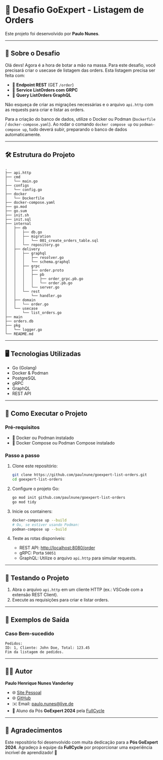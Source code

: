 
# 🚀 Desafio GoExpert - Listagem de Orders

Este projeto foi desenvolvido por **Paulo Nunes**.

---

## 📝 Sobre o Desafio

Olá devs! Agora é a hora de botar a mão na massa. Para este desafio, você precisará criar o usecase de listagem das orders. Esta listagem precisa ser feita com:

- 📡 **Endpoint REST** (GET `/order`)
- 🔗 **Service ListOrders com GRPC**
- 🧩 **Query ListOrders GraphQL**

Não esqueça de criar as migrações necessárias e o arquivo `api.http` com as requests para criar e listar as orders.

Para a criação do banco de dados, utilize o Docker ou Podman (`Dockerfile` / `docker-compose.yaml`). Ao rodar o comando `docker compose up` ou `podman-compose up`, tudo deverá subir, preparando o banco de dados automaticamente.

---

## 🛠️ Estrutura do Projeto

```plaintext
.
├── api.http
├── cmd
│   └── main.go
├── configs
│   └── config.go
├── docker
│   └── Dockerfile
├── docker-compose.yaml
├── go.mod
├── go.sum
├── init.sh
├── init.sql
├── internal
│   ├── db
│   │   ├── db.go
│   │   ├── migration
│   │   │   └── 001_create_orders_table.sql
│   │   └── repository.go
│   ├── delivery
│   │   ├── graphql
│   │   │   ├── resolver.go
│   │   │   └── schema.graphql
│   │   ├── grpc
│   │   │   ├── order.proto
│   │   │   ├── pb
│   │   │   │   ├── order_grpc.pb.go
│   │   │   │   └── order.pb.go
│   │   │   └── server.go
│   │   └── rest
│   │       └── handler.go
│   ├── domain
│   │   └── order.go
│   └── usecase
│       └── list_orders.go
├── main
├── orders.db
├── pkg
│   └── logger.go
└── README.md
```

---

## 🖥️ Tecnologias Utilizadas

- Go (Golang)
- Docker & Podman
- PostgreSQL
- gRPC
- GraphQL
- REST API

---

## 🚀 Como Executar o Projeto

### Pré-requisitos

- 🐋 Docker ou Podman instalado
- 🐳 Docker Compose ou Podman Compose instalado

### Passo a passo

1. Clone este repositório:
   ```bash
   git clone https://github.com/paulnune/goexpert-list-orders.git
   cd goexpert-list-orders
   ```

2. Configure o projeto Go:
   ```bash
   go mod init github.com/paulnune/goexpert-list-orders
   go mod tidy
   ```

3. Inicie os containers:
   ```bash
   docker-compose up --build
   # Ou, se estiver usando Podman:
   podman-compose up --build
   ```

4. Teste as rotas disponíveis:

   - REST API: [http://localhost:8080/order](http://localhost:8080/order)
   - gRPC: Porta `50051`
   - GraphQL: Utilize o arquivo `api.http` para simular requests.

---

## 🧪 Testando o Projeto

1. Abra o arquivo `api.http` em um cliente HTTP (ex.: VSCode com a extensão REST Client).
2. Execute as requisições para criar e listar orders.

---

## 📝 Exemplos de Saída

### Caso Bem-sucedido

```
Pedidos:
ID: 1, Cliente: John Doe, Total: 123.45
Fim da listagem de pedidos.
```

---

## 👨‍💻 Autor

**Paulo Henrique Nunes Vanderley**  
- 🌐 [Site Pessoal](https://www.paulonunes.dev/)  
- 🌐 [GitHub](https://github.com/paulnune)  
- ✉️ Email: [paulo.nunes@live.de](mailto:paulo.nunes@live.de)  
- 🚀 Aluno da Pós **GoExpert 2024** pela [FullCycle](https://fullcycle.com.br)

---

## 🎉 Agradecimentos

Este repositório foi desenvolvido com muita dedicação para a **Pós GoExpert 2024**. Agradeço à equipe da **FullCycle** por proporcionar uma experiência incrível de aprendizado! 🚀